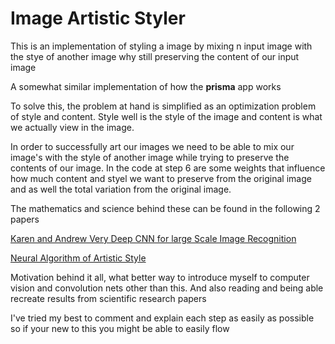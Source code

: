 # Image Artistic Styler
This is an implementation of styling a image by mixing n input image with the stye of another image why still preserving the content of our input image

A somewhat similar implementation of how the **prisma** app works

To solve this, the problem at hand is simplified as an optimization problem of style and content. Style well is the style of the image and content is what we actually view in the image.

In order to successfully art our images we need to be able to mix our image's with the style of another image while trying to preserve the contents of our image. In the code at step 6 are some weights that influence how much content and styel we want to preserve from the original image and as well the total variation from the original image.

The mathematics and science behind these can be found in the following 2 papers

[Karen and Andrew Very Deep CNN for large Scale Image Recognition](https://arxiv.org/abs/1409.1556)

[Neural Algorithm of Artistic Style](https://arxiv.org/abs/1508.06576)

Motivation behind it all, what better way to introduce myself to computer vision and convolution nets other than this. And also reading and being able recreate results from scientific research papers

I've tried my best to comment and explain each step as easily as possible so if your new to this you might be able to easily flow
